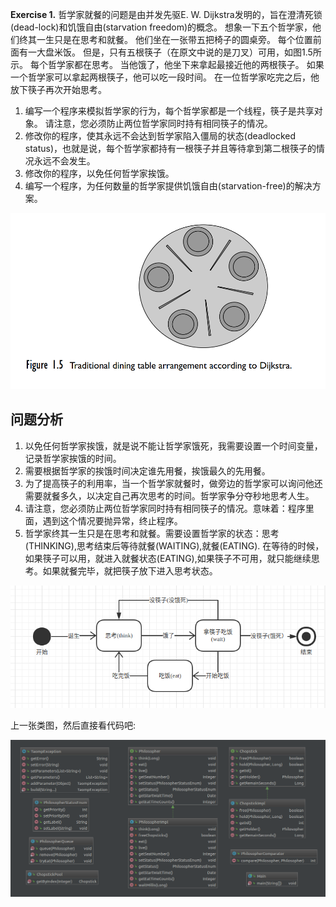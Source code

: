 **Exercise 1.** 哲学家就餐的问题是由并发先驱E. W. Dijkstra发明的，旨在澄清死锁(dead-lock)和饥饿自由(starvation freedom)的概念。 想象一下五个哲学家，他们终其一生只是在思考和就餐。 他们坐在一张带五把椅子的圆桌旁。 每个位置前面有一大盘米饭。 但是，只有五根筷子（在原文中说的是刀叉）可用，如图1.5所示。 每个哲学家都在思考。 当他饿了，他坐下来拿起最接近他的两根筷子。 如果一个哲学家可以拿起两根筷子，他可以吃一段时间。 在一位哲学家吃完之后，他放下筷子再次开始思考。

1. 编写一个程序来模拟哲学家的行为，每个哲学家都是一个线程，筷子是共享对象。 请注意，您必须防止两位哲学家同时持有相同筷子的情况。
2. 修改你的程序，使其永远不会达到哲学家陷入僵局的状态(deadlocked status)，也就是说，每个哲学家都持有一根筷子并且等待拿到第二根筷子的情况永远不会发生。
3. 修改你的程序，以免任何哲学家挨饿。
4. 编写一个程序，为任何数量的哲学家提供饥饿自由(starvation-free)的解决方案。

![Figure 1.5 Traditional dining table arrangement according to Dijkstra](./images/Figure1-5.png "Figure 1.5 Traditional dining table arrangement according to Dijkstra.")

## 问题分析
1. 以免任何哲学家挨饿，就是说不能让哲学家饿死，我需要设置一个时间变量，记录哲学家挨饿的时间。
2. 需要根据哲学家的挨饿时间决定谁先用餐，挨饿最久的先用餐。
3. 为了提高筷子的利用率，当一个哲学家就餐时，做旁边的哲学家可以询问他还需要就餐多久，以决定自己再次思考的时间。哲学家争分夺秒地思考人生。
4. 请注意，您必须防止两位哲学家同时持有相同筷子的情况。意味着：程序里面，遇到这个情况要抛异常，终止程序。
5. 哲学家终其一生只是在思考和就餐。需要设置哲学家的状态：思考(THINKING),思考结束后等待就餐(WAITING),就餐(EATING). 在等待的时候，如果筷子可以用，就进入就餐状态(EATING),如果筷子不可用，就只能继续思考。如果就餐完毕，就把筷子放下进入思考状态。

![philosopher state machine](./images/philosopher-state.png)

上一张类图，然后直接看代码吧:


![philosopher eat classes](./images/philosopher-eat.png)
